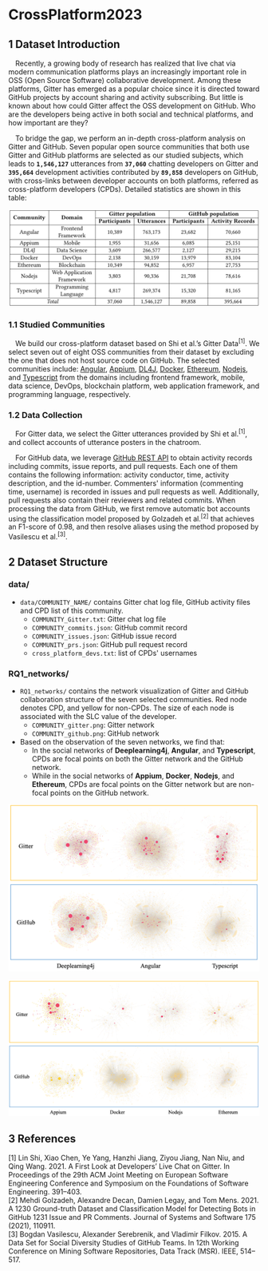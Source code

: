 # CrossPlatform2023

## 1 Dataset Introduction
&ensp;&ensp;Recently, a growing body of research has realized that live chat via modern communication platforms plays an increasingly important role in OSS (Open Source Software) collaborative development. Among these platforms, Gitter has emerged as a popular choice since it is directed toward GitHub projects by account sharing and activity subscribing. But little is known about how could Gitter affect the OSS development on GitHub. Who are the developers being active in both social and technical platforms, and how important are they?

&ensp;&ensp;To bridge the gap, we perform an in-depth cross-platform analysis on Gitter and GitHub. Seven popular open source communities that both use Gitter and GitHub platforms are selected as our studied subjects, which leads to **`1,546,127`** utterances from **`37,060`** chatting developers on Gitter and **`395,664`** development activities contributed by **`89,858`** developers on GitHub, with cross-links between developer accounts on both platforms, referred as cross-platform developers (CPDs). Detailed statistics are shown in this table:

![image](https://github.com/CrossPlatform2023/CrossPlatform2023/blob/main/images/dataset.png)<br>

### 1.1 Studied Communities
&ensp;&ensp;We build our cross-platform dataset based on Shi et al.’s Gitter Data<sup>[1]</sup>. We select seven out of eight OSS communities from their dataset by excluding the one that does not host source code on GitHub. The selected communities include: [Angular](https://angular.io/), [Appium](http://appium.io/), [DL4J](https://deeplearning4j.org/), [Docker](https://www.docker.com/), [Ethereum](https://ethereum.org/en/), [Nodejs](https://nodejs.org/en/), and [Typescript](https://www.typescriptlang.org/) from the domains including frontend framework, mobile, data science, DevOps, blockchain platform, web application framework, and programming language, respectively.

### 1.2 Data Collection
&ensp;&ensp;For Gitter data, we select the Gitter utterances provided by Shi et al.<sup>[1]</sup>, and collect accounts of utterance posters in the chatroom.

&ensp;&ensp;For GitHub data, we leverage [GitHub REST API](https://docs.github.com/en/rest) to obtain activity records including commits, issue reports, and pull requests. Each one of them contains the following information: activity conductor, time, activity description, and the id-number. Commenters' information (commenting time, username) is recorded in issues and pull requests as well. Additionally, pull requests also contain their reviewers and related commits. When processing the data from GitHub, we first remove automatic bot accounts using the classification model proposed by Golzadeh et al.<sup>[2]</sup> that achieves an F1-score of 0.98, and then resolve aliases using the method proposed by Vasilescu et al.<sup>[3]</sup>. 


## 2 Dataset Structure
### data/
- `data/COMMUNITY_NAME/` contains Gitter chat log file, GitHub activity files and CPD list of this community.
    - `COMMUNITY_Gitter.txt`: Gitter chat log file
    - `COMMUNITY_commits.json`: GitHub commit record
    - `COMMUNITY_issues.json`: GitHub issue record
    - `COMMUNITY_prs.json`: GitHub pull request record
    - `cross_platform_devs.txt`: list of CPDs' usernames


### RQ1_networks/
- `RQ1_networks/` contains the network visualization of Gitter and GitHub collaboration structure of the seven selected communities. Red node denotes CPD, and yellow for non-CPDs. The size of each node is associated with the SLC value of the developer. 
    - `COMMUNITY_gitter.png`: Gitter network
    - `COMMUNITY_github.png`: GitHub network
- Based on the observation of the seven networks, we find that:
    - In the social networks of **Deeplearning4j**, **Angular**, and **Typescript**, CPDs are focal points on both the Gitter network and the GitHub network. 
    - While in the social networks of **Appium**, **Docker**, **Nodejs**, and **Ethereum**, CPDs are focal points on the Gitter network but are non-focal points on the GitHub network.

![image](https://github.com/CrossPlatform2023/CrossPlatform2023/blob/main/images/RQ1-both_focal.png)<br>


![image](https://github.com/CrossPlatform2023/CrossPlatform2023/blob/main/images/RQ1-focal_only_in_Gitter.png)<br>


## 3 References
[1] Lin Shi, Xiao Chen, Ye Yang, Hanzhi Jiang, Ziyou Jiang, Nan Niu, and Qing Wang. 2021. A First Look at Developers’ Live Chat on Gitter. In Proceedings of the 29th ACM Joint Meeting on European Software Engineering Conference and Symposium on the Foundations of Software Engineering. 391–403. <br>
[2] Mehdi Golzadeh, Alexandre Decan, Damien Legay, and Tom Mens. 2021. A 1230 Ground-truth Dataset and Classification Model for Detecting Bots in GitHub 1231 Issue and PR Comments. Journal of Systems and Software 175 (2021), 110911. <br>
[3] Bogdan Vasilescu, Alexander Serebrenik, and Vladimir Filkov. 2015. A Data Set for Social Diversity Studies of GitHub Teams. In 12th Working Conference on Mining Software Repositories, Data Track (MSR). IEEE, 514–517.